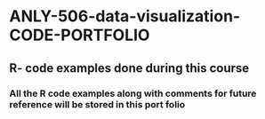 # ANLY-506-data-visualization-CODE-PORTFOLIO
## R- code examples done during this course
### All the R code examples along with comments for future reference will be stored in this port folio
